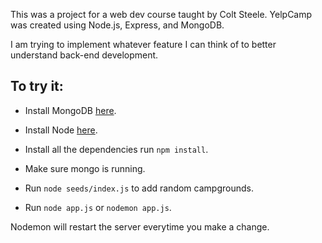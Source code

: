 This was a project for a web dev course taught by Colt Steele.
YelpCamp was created using Node.js, Express, and MongoDB.

I am trying to implement whatever feature I can think of to better understand back-end development.


## To try it:

- Install MongoDB [here](https://docs.mongodb.com/manual/administration/install-community/).

- Install Node [here](https://nodejs.org/en/).

- Install all the dependencies run `npm install`.

- Make sure mongo is running.

- Run `node seeds/index.js` to add random campgrounds.

- Run `node app.js` or `nodemon app.js`.

Nodemon will restart the server everytime you make a change.
